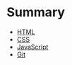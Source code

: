 # Summary

* [HTML](html/basics.md)
* [CSS](css/basics.md)
* [JavaScript](javascript/basics.md)
* [Git](git/basics.md)
